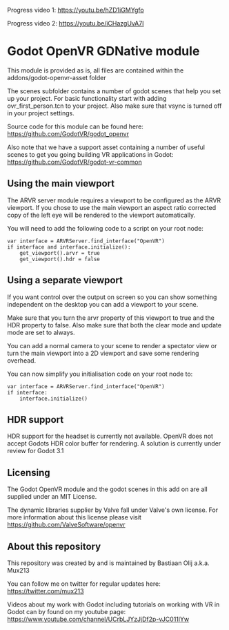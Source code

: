 Progress video 1: 
https://youtu.be/hZD1iGMYgfo

Progress video 2:
https://youtu.be/iCHazgUvA7I




# Godot OpenVR GDNative module
This module is provided as is, all files are contained within the addons/godot-openvr-asset folder

The scenes subfolder contains a number of godot scenes that help you set up your project. 
For basic functionality start with adding ovr_first_person.tcn to your project.
Also make sure that vsync is turned off in your project settings.

Source code for this module can be found here:
https://github.com/GodotVR/godot_openvr

Also note that we have a support asset containing a number of useful scenes to get you going building VR applications in Godot:
https://github.com/GodotVR/godot-vr-common

Using the main viewport
-----------------------
The ARVR server module requires a viewport to be configured as the ARVR viewport. If you chose to use the main viewport an aspect ratio corrected copy of the left eye will be rendered to the viewport automatically.

You will need to add the following code to a script on your root node:

```
var interface = ARVRServer.find_interface("OpenVR")
if interface and interface.initialize():
	get_viewport().arvr = true
	get_viewport().hdr = false
```

Using a separate viewport
-------------------------
If you want control over the output on screen so you can show something independent on the desktop you can add a viewport to your scene.

Make sure that you turn the arvr property of this viewport to true and the HDR property to false. Also make sure that both the clear mode and update mode are set to always.

You can add a normal camera to your scene to render a spectator view or turn the main viewport into a 2D viewport and save some rendering overhead.

You can now simplify you initialisation code on your root node to:

```
var interface = ARVRServer.find_interface("OpenVR")
if interface:
	interface.initialize()
```

HDR support
-----------
HDR support for the headset is currently not available. OpenVR does not accept Godots HDR color buffer for rendering. A solution is currently under review for Godot 3.1

Licensing
---------
The Godot OpenVR module and the godot scenes in this add on are all supplied under an MIT License.

The dynamic libraries supplier by Valve fall under Valve's own license.
For more information about this license please visit https://github.com/ValveSoftware/openvr

About this repository
---------------------
This repository was created by and is maintained by Bastiaan Olij a.k.a. Mux213

You can follow me on twitter for regular updates here:
https://twitter.com/mux213

Videos about my work with Godot including tutorials on working with VR in Godot can by found on my youtube page:
https://www.youtube.com/channel/UCrbLJYzJjDf2p-vJC011lYw
